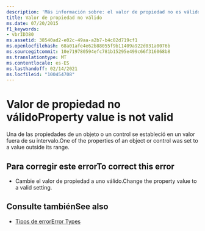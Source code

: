 ```yaml
---
description: 'Más información sobre: el valor de propiedad no es válido'
title: Valor de propiedad no válido
ms.date: 07/20/2015
f1_keywords:
- vbrID380
ms.assetid: 38540ad2-e02c-49aa-a2b7-b4c82d719cf1
ms.openlocfilehash: 68a01afe4e62b88055f9b11409a922d031a0076b
ms.sourcegitcommit: 10e719780594efc781b15295e499c66f316068b8
ms.translationtype: MT
ms.contentlocale: es-ES
ms.lasthandoff: 02/14/2021
ms.locfileid: "100454708"
---
```

# <a name="property-value-is-not-valid"></a><span data-ttu-id="e0f16-103">Valor de propiedad no válido</span><span class="sxs-lookup"><span data-stu-id="e0f16-103">Property value is not valid</span></span>

<span data-ttu-id="e0f16-104">Una de las propiedades de un objeto o un control se estableció en un valor fuera de su intervalo.</span><span class="sxs-lookup"><span data-stu-id="e0f16-104">One of the properties of an object or control was set to a value outside its range.</span></span>  
  
## <a name="to-correct-this-error"></a><span data-ttu-id="e0f16-105">Para corregir este error</span><span class="sxs-lookup"><span data-stu-id="e0f16-105">To correct this error</span></span>  
  
- <span data-ttu-id="e0f16-106">Cambie el valor de propiedad a uno válido.</span><span class="sxs-lookup"><span data-stu-id="e0f16-106">Change the property value to a valid setting.</span></span>  
  
## <a name="see-also"></a><span data-ttu-id="e0f16-107">Consulte también</span><span class="sxs-lookup"><span data-stu-id="e0f16-107">See also</span></span>

- [<span data-ttu-id="e0f16-108">Tipos de error</span><span class="sxs-lookup"><span data-stu-id="e0f16-108">Error Types</span></span>](../programming-guide/language-features/error-types.md)

